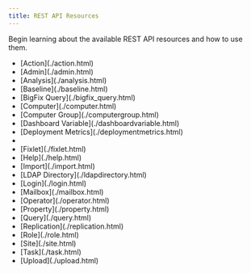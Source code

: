 ```yaml
---
title: REST API Resources
---
```


Begin learning about the available REST API resources and how to use them.

<ul>
  <li>[Action](./action.html)</li>
  <li>[Admin](./admin.html)</li>
  <li>[Analysis](./analysis.html)</li>
  <li>[Baseline](./baseline.html)</li>
  <li>[BigFix Query](./bigfix_query.html)</li>
  <li>[Computer](./computer.html)</li>
  <li>[Computer Group](./computergroup.html)</li>
  <li>[Dashboard Variable](./dashboardvariable.html)</li>
  <li>[Deployment Metrics](./deploymentmetrics.html)<li>
  <li>[Fixlet](./fixlet.html)</li>
  <li>[Help](./help.html)</li>
  <li>[Import](./import.html)</li>
  <li>[LDAP Directory](./ldapdirectory.html)</li>
  <li>[Login](./login.html)</li>
  <li>[Mailbox](./mailbox.html)</li>
  <li>[Operator](./operator.html)</li>
  <li>[Property](./property.html)</li>
  <li>[Query](./query.html)</li>
  <li>[Replication](./replication.html)</li>
  <li>[Role](./role.html)</li>
  <li>[Site](./site.html)</li>
  <li>[Task](./task.html)</li>
  <li>[Upload](./upload.html)</li>
</ul>
